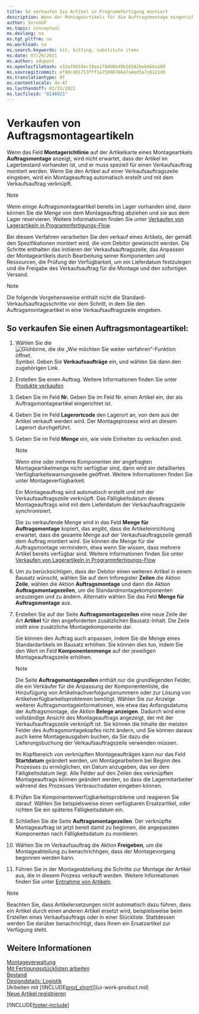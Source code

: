 ```yaml
---
title: So verkaufen Sie Artikel in Programmfertigung montiert
description: Wenn der Montageartikels für die Auftragsmontage eingerichtet ist, dann nimmt der Standard-Verkaufsauftragsprozess an, dass der Artikel nicht auf Lager ist und für den jeweiligen Verkaufsauftrag speziell montiert werden muss.
author: SorenGP
ms.topic: conceptual
ms.devlang: na
ms.tgt_pltfrm: na
ms.workload: na
ms.search.keywords: kit, kitting, substitute items
ms.date: 07/29/2021
ms.author: edupont
ms.openlocfilehash: e32af0659ec78ae178dd0b49b18582beb66ba100
ms.sourcegitcommit: ef80c461713fff1a75998766e7a4ed3a7c6121d0
ms.translationtype: HT
ms.contentlocale: de-AT
ms.lasthandoff: 02/15/2022
ms.locfileid: "8146921"
---
```

# <a name="sell-items-assembled-to-order"></a>Verkaufen von Auftragsmontageartikeln
Wenn das Feld **Montagerichtlinie** auf der Artikelkarte eines Montageartikels  **Auftragsmontage** anzeigt, wird nicht erwartet, dass der Artikel im Lagerbestand vorhanden ist, und er muss speziell für einen Verkaufsauftrag montiert werden. Wenn Sie den Artikel auf einer Verkaufsauftragszeile eingeben, wird ein Montageauftrag automatisch erstellt und mit dem Verkaufsauftrag verknüpft.  

> [!NOTE]  
>  Wenn einige Auftragsmontageartikel bereits im Lager vorhanden sind, dann können Sie die Menge von dem Montageauftrag abziehen und sie aus dem Lager reservieren. Weitere Informationen finden Sie unter [Verkaufen von Lagerartikeln in Programmfertigungs-Flow](assembly-how-to-sell-assemble-to-order-items-and-inventory-items-together.md)  

Bei diesem Verfahren verarbeiten Sie den verkauf eines Artikels, der gemäß den Spezifikationen montiert wird, die vom Debitor gewünscht werden. Die Schritte enthalten das Initiieren der Verkaufsauftragszeile, das Anpassen der Montageartikels durch Bearbeitung seiner Komponenten und Ressourcen, die Prüfung der Verfügbarkeit, um ein Lieferdatum festzulegen und die Freigabe des Verkaufsauftrag für die Montage und den sofortigen Versand.  

> [!NOTE]  
>  Die folgende Vorgehensweise enthält nicht die Standard-Verkaufsauftragsschritte vor dem Schritt, in dem Sie den Auftragsmontageartikel in eine Verkaufsauftragszeile eingeben.  

## <a name="to-sell-an-item-that-is-assembled-to-order"></a>So verkaufen Sie einen Auftragsmontageartikel:  
1.  Wählen Sie die ![Glühbirne, die die „Wie möchten Sie weiter verfahren“-Funktion öffnet.](media/ui-search/search_small.png "Tell me-Funktion") Symbol. Geben Sie **Verkaufsaufträge** ein, und wählen Sie dann den zugehörigen Link.  
2.  Erstellen Sie einen Auftrag. Weitere Informationen finden Sie unter [Produkte verkaufen](sales-how-sell-products.md)  
3.  Geben Sie im Feld **Nr.** Geben Sie im Feld Nr. einen Artikel ein, der als Auftragsmontageartikel eingerichtet ist.  
4.  Geben Sie im Feld **Lagerortcode** den Lagerort an, von dem aus der Artikel verkauft werden wird. Der Montageprozess wird an diesem Lagerort durchgeführt.  
5.  Geben Sie im Feld **Menge** ein, wie viele Einheiten zu verkaufen sind.  

    > [!NOTE]  
    >  Wenn eine oder mehrere Komponenten der angefragten Montageartikelmenge nicht verfügbar sind, dann wird ein detailliertes Verfügbarkeitswarnungsseite geöffnet. Weitere Informationen finden Sie unter Montageverfügbarkeit.  

    Ein Montageauftrag wird automatisch erstellt und mit der Verkaufsauftragszeile verknüpft. Das Fälligkeitsdatum dieses Montageauftrags wird mit dem Lieferdatum der Verkaufsauftragszeile synchronisiert.  

    Die zu verkaufende Menge wird in das Feld **Menge für Auftragsmontage** kopiert, das angibt, dass die Artikeleinrichtung erwartet, dass die gesamte Menge auf der Verkaufsauftragszeile gemäß dem Auftrag montiert wird. Sie können die Menge für die Auftragsmontage vermindern, etwa wenn Sie wissen, dass mehrere Artikel bereits verfügbar sind. Weitere Informationen finden Sie unter [Verkaufen von Lagerartikeln in Programmfertigungs-Flow](assembly-how-to-sell-inventory-items-in-assemble-to-order-flows.md)  

6.  Um zu berücksichtigen, dass der Debitor einen weiteren Artikel in einem Bausatz wünscht, wählen Sie auf dem Inforegister **Zeilen** die Aktion **Zeile**, wählen die Aktion **Auftragsmontage** und dann die Aktion **Auftragsmontagezeilen**, um die Standardmontagekomponenten anzuzeigen und zu ändern. Alternativ wählen Sie das Feld **Menge für Auftragsmontage** aus.  
7.  Erstellen Sie auf der Seite **Auftragsmontagezeilen** eine neue Zeile der Art **Artikel** für den angeforderten zusätzlichen Bausatz-Inhalt. Die Zeile stellt eine zusätzliche Montagekomponente dar.  

    Sie können den Auftrag auch anpassen, indem Sie die Menge eines Standardartikels im Bausatz erhöhen. Sie können dies tun, indem Sie den Wert im Feld **Komponentenmenge** auf der jeweiligen Montageauftragszeile erhöhen.  

    > [!NOTE]  
    >  Die Seite **Auftragsmontagezeilen** enthält nur die grundlegenden Felder, die ein Verkäufer für die Anpassung der Komponentenliste, die Hinzufügung von Artikelnachverfolgungsnummern oder zur Lösung von Artikelverfügbarkeitsproblemen benötigt. Wählen Sie zur Anzeige weiterer Auftragsmontageinformationen, wie etwa das Anfangsdatums der Auftragsmontage, die Aktion **Belege anzeigen**. Dadurch wird eine vollständige Ansicht des Montageauftrags angezeigt, der mit der Verkaufsauftragszeile verknüpft ist. Sie können die Inhalte der meisten Felder des Auftragsmontagekopfes nicht ändern, und Sie können daraus auch keine Montageausgaben buchen, da Sie dazu die Lieferungsbuchung der Verkaufsauftragszeile verwenden müssen.  
    >   
    >  Im Kopfbereich von verknüpften Montageaufträgen kann nur das Feld **Startdatum** geändert werden, um Montagearbeitern bei Beginn des Prozesses zu ermöglichen, ein Datum anzugeben, das vor dem Fälligkeitsdatum liegt. Alle Felder auf den Zeilen des verknüpften Montageauftrags können geändert werden, so dass die Lagermitarbeiter während des Prozesses Verbrauchsdaten eingeben können.  

8.  Prüfen Sie Komponentenverfügbarkeitsprobleme und reagieren Sie darauf. Wählen Sie beispielsweise einen verfügbaren Ersatzartikel, oder richten Sie ein späteres Fälligkeitsdatum ein.  
9. Schließen Sie die Seite **Auftragsmontagezeilen**. Der verknüpfte Montageauftrag ist jetzt bereit damit zu beginnen, die angepassten Komponenten nach Fälligkeitsdatum zu montieren.  
10. Wählen Sie im Verkaufsauftrag die Aktion **Freigeben**, um die Montageabteilung zu benachrichtigen, dass der Montagevorgang begonnen werden kann.  
11. Führen Sie in der Montageabteilung die Schritte zur Montage der Artikel aus, die in diesem Prozess verkauft werden. Weitere Informationen finden Sie unter [Entnahme von Artikeln](assembly-how-to-assemble-items.md).  

> [!NOTE]  
> Beachten Sie, dass Artikelersetzungen nicht automatisch dazu führen, dass ein Artikel durch einen anderen Artikel ersetzt wird, beispielsweise beim Erstellen eines Verkaufsauftrags oder in einer Stückliste. Stattdessen werden Sie darüber benachrichtigt, dass Ihnen ein Ersatzartikel zur Verfügung steht.

## <a name="see-also"></a>Weitere Informationen  
[Montageverwaltung](assembly-assemble-items.md)  
[Mit Fertigungsstücklisten arbeiten](inventory-how-work-BOMs.md)  
[Bestand](inventory-manage-inventory.md)  
[Designdetails: Logistik](design-details-warehouse-management.md)  
[Arbeiten mit [!INCLUDE[prod_short](includes/prod_short.md)]](ui-work-product.md)  
[Neue Artikel registrieren](inventory-how-register-new-items.md)

[!INCLUDE[footer-include](includes/footer-banner.md)]